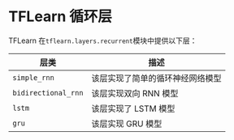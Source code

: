 # TFLearn 循环层

TFLearn 在`tflearn.layers.recurrent`模块中提供以下层：

| 层类 | 描述 |
| --- | --- |
| `simple_rnn` | 该层实现了简单的循环神经网络模型 |
| `bidirectional_rnn` | 该层实现双向 RNN 模型 |
| `lstm` | 该层实现了 LSTM 模型 |
| `gru` | 该层实现 GRU 模型 |
